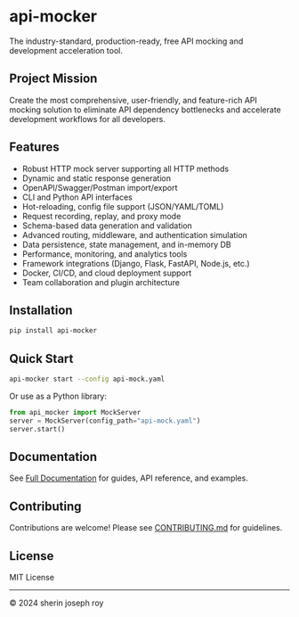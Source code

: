 # api-mocker

The industry-standard, production-ready, free API mocking and development acceleration tool.

## Project Mission
Create the most comprehensive, user-friendly, and feature-rich API mocking solution to eliminate API dependency bottlenecks and accelerate development workflows for all developers.

## Features
- Robust HTTP mock server supporting all HTTP methods
- Dynamic and static response generation
- OpenAPI/Swagger/Postman import/export
- CLI and Python API interfaces
- Hot-reloading, config file support (JSON/YAML/TOML)
- Request recording, replay, and proxy mode
- Schema-based data generation and validation
- Advanced routing, middleware, and authentication simulation
- Data persistence, state management, and in-memory DB
- Performance, monitoring, and analytics tools
- Framework integrations (Django, Flask, FastAPI, Node.js, etc.)
- Docker, CI/CD, and cloud deployment support
- Team collaboration and plugin architecture

## Installation
```bash
pip install api-mocker
```

## Quick Start
```bash
api-mocker start --config api-mock.yaml
```
Or use as a Python library:
```python
from api_mocker import MockServer
server = MockServer(config_path="api-mock.yaml")
server.start()
```

## Documentation
See [Full Documentation](https://github.com/Sherin-SEF-AI/api-mocker#documentation) for guides, API reference, and examples.

## Contributing
Contributions are welcome! Please see [CONTRIBUTING.md](CONTRIBUTING.md) for guidelines.

## License
MIT License

---
© 2024 sherin joseph roy 